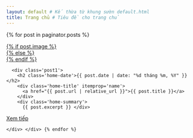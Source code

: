 ```yaml
---
layout: default # Kế thừa từ khung sườn default.html
title: Trang chủ # Tiêu đề cho trang chủ
---
```


{% for post in paginator.posts %}
  <div class='post-outer'>
    <div class='post hentry uncustomized-post-template'> <div class='postthumb'>
        <a href="{{ post.url | relative_url }}">
          {% if post.image %}
            <div class='post-thumb' style='background-image: url("{{ post.image | relative_url }}");'></div>
          {% else %}
             <div class='post-thumb' style='background-image: url("/assets/images/default.jpg");'></div>
          {% endif %}
        </a>
      </div>

      <div class='post1'>
        <h2 class='home-date'>{{ post.date | date: "%d tháng %m, %Y" }}</h2>
        <div class='home-title' itemprop='name'>
          <a href="{{ post.url | relative_url }}">{{ post.title }}</a>
        </div>
        <div class='home-summary'>
          {{ post.excerpt }} </div>
<div class='home-button'>
  <a href="{{ post.url | relative_url }}"><span>Xem tiếp</span></a>
</div>
      </div>
      <div class='clear'></div>

    </div> </div> {% endfor %}
